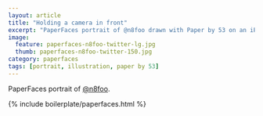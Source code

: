 ```yaml
---
layout: article
title: "Holding a camera in front"
excerpt: "PaperFaces portrait of @n8foo drawn with Paper by 53 on an iPad."
image: 
  feature: paperfaces-n8foo-twitter-lg.jpg
  thumb: paperfaces-n8foo-twitter-150.jpg
category: paperfaces
tags: [portrait, illustration, paper by 53]
---
```


PaperFaces portrait of [@n8foo](http://twitter.com/n8foo).

{% include boilerplate/paperfaces.html %}
